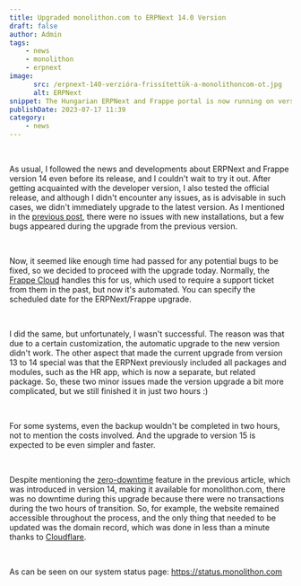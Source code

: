 ```yaml
---
title: Upgraded monolithon.com to ERPNext 14.0 Version
draft: false
author: Admin
tags:
    - news
    - monolithon
    - erpnext
image:
      src: /erpnext-140-verzióra-frissítettük-a-monolithoncom-ot.jpg
      alt: ERPNext
snippet: The Hungarian ERPNext and Frappe portal is now running on version 14.
publishDate: 2023-07-17 11:39
category:
    - news
---
```


<p><br></p><p>As usual, I followed the news and developments about ERPNext and Frappe version 14 even before its release, and I couldn't wait to try it out. After getting acquainted with the developer version, I also tested the official release, and although I didn't encounter any issues, as is advisable in such cases, we didn't immediately upgrade to the latest version. As I mentioned in the <a href="https://www.monolithon.com/blog/hirek/erpnext-14-megjelen%C3%A9s" rel="noopener noreferrer">previous post</a>, there were no issues with new installations, but a few bugs appeared during the upgrade from the previous version.</p><p><br></p><p>Now, it seemed like enough time had passed for any potential bugs to be fixed, so we decided to proceed with the upgrade today. Normally, the <a href="https://frappecloud.com/dashboard/signup?referrer=b411e290" rel="noopener noreferrer">Frappe Cloud</a> handles this for us, which used to require a support ticket from them in the past, but now it's automated. You can specify the scheduled date for the ERPNext/Frappe upgrade.</p><p><br></p><p>I did the same, but unfortunately, I wasn't successful. The reason was that due to a certain customization, the automatic upgrade to the new version didn't work. The other aspect that made the current upgrade from version 13 to 14 special was that the ERPNext previously included all packages and modules, such as the HR app, which is now a separate, but related package. So, these two minor issues made the version upgrade a bit more complicated, but we still finished it in just two hours :)</p><p><br></p><p>For some systems, even the backup wouldn't be completed in two hours, not to mention the costs involved. And the upgrade to version 15 is expected to be even simpler and faster.</p><p><br></p><p>Despite mentioning the <a href="https://www.monolithon.com/blog/hirek/zero-downtime" rel="noopener noreferrer">zero-downtime</a> feature in the previous article, which was introduced in version 14, making it available for monolithon.com, there was no downtime during this upgrade because there were no transactions during the two hours of transition. So, for example, the website remained accessible throughout the process, and the only thing that needed to be updated was the domain record, which was done in less than a minute thanks to <a href="https://www.cloudflare.com/" rel="noopener noreferrer">Cloudflare</a>.</p><p><br></p><p>As can be seen on our system status page: <a href="https://status.monolithon.com" rel="noopener noreferrer">https://status.monolithon.com</a></p>


